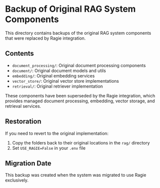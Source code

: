 # Backup of Original RAG System Components

This directory contains backups of the original RAG system components that were replaced by Ragie integration.

## Contents

- `document_processing/`: Original document processing components
- `document/`: Original document models and utils
- `embedding/`: Original embedding services
- `vector_store/`: Original vector store implementations
- `retrieval/`: Original retriever implementation

These components have been superseded by the Ragie integration, which provides managed document processing, embedding, vector storage, and retrieval services.

## Restoration

If you need to revert to the original implementation:
1. Copy the folders back to their original locations in the `rag/` directory
2. Set `USE_RAGIE=False` in your `.env` file

## Migration Date

This backup was created when the system was migrated to use Ragie exclusively. 